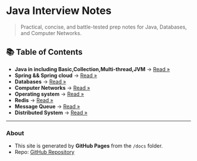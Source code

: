 # Java Interview Notes

> Practical, concise, and battle-tested prep notes for Java, Databases, and Computer Networks.

## 📚 Table of Contents
- **Java in including Basic,Collection,Multi-thread,JVM** → [Read »](java.md)
- **Spring && Spring cloud** → [Read »](spring.md)
- **Databases** → [Read »](database.md)
- **Computer Networks** → [Read »](network.md)
- **Operating system** → [Read »](os.md)
- **Redis** → [Read »](redis.md)
- **Message Queue** → [Read »](mq.md)
- **Distributed System** → [Read »](ds.md)

---

### About
- This site is generated by **GitHub Pages** from the `/docs` folder.
- Repo: [GitHub Repository](../)  <!-- 返回仓库根目录 -->